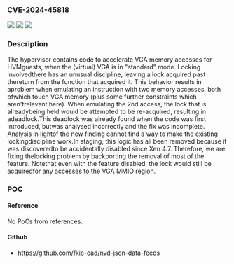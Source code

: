 ### [CVE-2024-45818](https://cve.mitre.org/cgi-bin/cvename.cgi?name=CVE-2024-45818)
![](https://img.shields.io/static/v1?label=Product&message=Xen&color=blue)
![](https://img.shields.io/static/v1?label=Version&message=n%2Fa&color=blue)
![](https://img.shields.io/static/v1?label=Vulnerability&message=n%2Fa&color=brighgreen)

### Description

The hypervisor contains code to accelerate VGA memory accesses for HVMguests, when the (virtual) VGA is in "standard" mode.  Locking involvedthere has an unusual discipline, leaving a lock acquired past thereturn from the function that acquired it.  This behavior results in aproblem when emulating an instruction with two memory accesses, both ofwhich touch VGA memory (plus some further constraints which aren'trelevant here).  When emulating the 2nd access, the lock that is alreadybeing held would be attempted to be re-acquired, resulting in adeadlock.This deadlock was already found when the code was first introduced, butwas analysed incorrectly and the fix was incomplete.  Analysis in lightof the new finding cannot find a way to make the existing lockingdiscipline work.In staging, this logic has all been removed because it was discoveredto be accidentally disabled since Xen 4.7.  Therefore, we are fixing thelocking problem by backporting the removal of most of the feature.  Notethat even with the feature disabled, the lock would still be acquiredfor any accesses to the VGA MMIO region.

### POC

#### Reference
No PoCs from references.

#### Github
- https://github.com/fkie-cad/nvd-json-data-feeds

